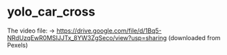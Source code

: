 # yolo_car_cross

The video file: -> https://drive.google.com/file/d/1Bq5-NRdUzqEwR0MSIJJTx_8YW3ZgSeco/view?usp=sharing   (downloaded from Pexels)
